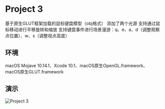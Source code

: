 # Project 3

基于原生GLUT框架加载的鼠标键盘模型（obj格式）
添加了两个光源
支持通过鼠标移动进行平移旋转和缩放
支持键盘事件进行场景漫游：q、e、a、d（调整观察点位置）、w、s（调整视点高度）

## 环境
macOS Mojave 10.14.1、Xcode 10.1、macOS原生OpenGL.framework、macOS原生GLUT.framework

## 演示
![Project 3](https://github.com/HanyuXu/graphics2018/blob/master/21851465徐超/Project%203/Project%203.gif)
